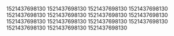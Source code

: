 1521437698130
1521437698130
1521437698130
1521437698130
1521437698130
1521437698130
1521437698130
1521437698130
1521437698130
1521437698130
1521437698130
1521437698130
1521437698130
1521437698130
1521437698130
